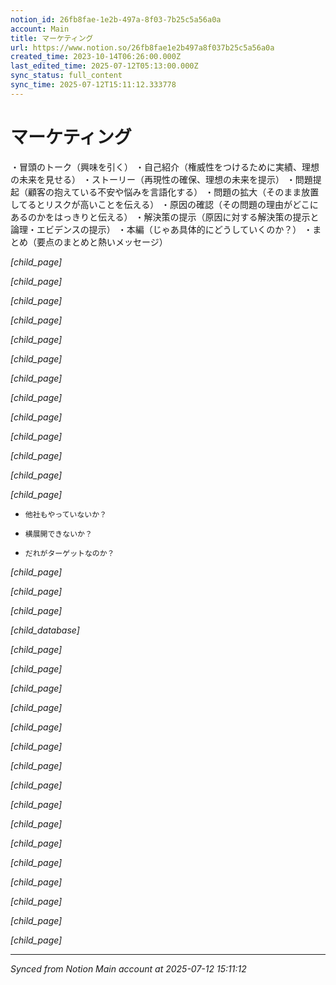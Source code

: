 ```yaml
---
notion_id: 26fb8fae-1e2b-497a-8f03-7b25c5a56a0a
account: Main
title: マーケティング
url: https://www.notion.so/26fb8fae1e2b497a8f037b25c5a56a0a
created_time: 2023-10-14T06:26:00.000Z
last_edited_time: 2025-07-12T05:13:00.000Z
sync_status: full_content
sync_time: 2025-07-12T15:11:12.333778
---
```


# マーケティング

・冒頭のトーク（興味を引く）
・自己紹介（権威性をつけるために実績、理想の未来を見せる）
・ストーリー（再現性の確保、理想の未来を提示）
・問題提起（顧客の抱えている不安や悩みを言語化する）
・問題の拡大（そのまま放置してるとリスクが高いことを伝える）
・原因の確認（その問題の理由がどこにあるのかをはっきりと伝える）
・解決策の提示（原因に対する解決策の提示と論理・エビデンスの提示）
・本編（じゃあ具体的にどうしていくのか？）
・まとめ（要点のまとめと熱いメッセージ）

*[child_page]*

*[child_page]*

*[child_page]*

*[child_page]*

*[child_page]*

*[child_page]*

*[child_page]*

*[child_page]*

*[child_page]*

*[child_page]*

*[child_page]*

*[child_page]*

*[child_page]*

- `他社もやっていないか？`

- `横展開できないか？`

- `だれがターゲットなのか？`

*[child_page]*

*[child_page]*

*[child_page]*

*[child_database]*

*[child_page]*

*[child_page]*

*[child_page]*

*[child_page]*

*[child_page]*

*[child_page]*

*[child_page]*

*[child_page]*

*[child_page]*

*[child_page]*

*[child_page]*

*[child_page]*

*[child_page]*

*[child_page]*

*[child_page]*

*[child_page]*


---

*Synced from Notion Main account at 2025-07-12 15:11:12*
